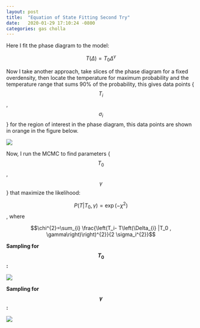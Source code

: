 ```yaml
---
layout: post
title:  "Equation of State Fitting Second Try"
date:   2020-01-29 17:10:24 -0800
categories: gas cholla
---
```



Here I fit the phase diagram to the model:

$$ T(\Delta) = T_0 \Delta ^\gamma $$


Now I take another approach, take slices of the phase diagram for a fixed overdensity, then locate the temperature for maximum probability and the temperature range  that sums 90\% of the probability, this gives data points { $$T_i$$, $$\sigma_i$$ } for the region of interest in the phase diagram, this data points are shown in orange in the figure below.   

<img src="{{ site.url }}assets/images/phase_diagram_fit_mcmc.png"> 


Now, I run the MCMC to find parameters {$$T_0$$, $$\gamma$$} that maximize the likelihood: 

$$ P(T | T_0 , \gamma ) = \exp \left( -\chi^{2} \right) $$  , where

$$\chi^{2}=\sum_{i} \frac{\left(T_i- T\left(\Delta_{i} |T_0 , \gamma\right)\right)^{2}}{2 \sigma_i^{2}}$$


**Sampling for $$T_0$$:** 

<img src="{{ site.url }}assets/images/sampling_T0_2.png"> 

**Sampling for $$\gamma$$:** 

<img src="{{ site.url }}assets/images/sampling_gamma_2.png"> 

